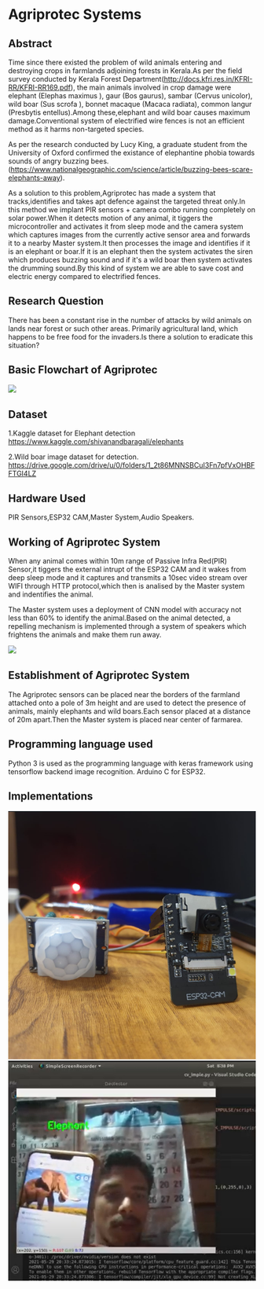 

# Agriprotec Systems

## Abstract
Time since there existed the problem of wild animals entering and destroying crops in farmlands adjoining forests in Kerala.As per the field survey conducted by  Kerala Forest
Department(http://docs.kfri.res.in/KFRI-RR/KFRI-RR169.pdf), the main animals involved in crop damage were elephant (Elephas maximus ), gaur (Bos gaurus), sambar (Cervus unicolor), wild boar (Sus scrofa ), bonnet macaque (Macaca radiata), common langur (Presbytis entellus).Among these,elephant and wild boar causes maximum damage.Conventional system of electrified wire fences is not an efficient method as it harms non-targeted species.

As per the research conducted by Lucy King, a graduate student from the University of Oxford confirmed the existance of elephantine phobia towards sounds of angry buzzing bees.
(https://www.nationalgeographic.com/science/article/buzzing-bees-scare-elephants-away).

As a solution to this problem,Agriprotec has made a system that tracks,identifies and takes apt defence against the targeted threat only.In this method we implant PIR sensors + camera combo running completely on solar power.When it detects motion of any animal, it tiggers the microcontroller and activates it  from sleep mode and  the  camera system which captures images from the currently active sensor area and forwards it to a nearby Master system.It then  processes the image and identifies if it is an elephant or boar.If it is an elephant then the system activates the siren which produces buzzing sound and if it's a wild boar then system activates the drumming sound.By this kind of system we are able to save cost and electric energy compared to electrified fences.

## Research Question 
There has been a constant rise in the number of attacks by wild animals on lands near forest or such other areas. Primarily agricultural land, which happens to be free food for the invaders.Is there a solution to eradicate this situation?

## Basic Flowchart of Agriprotec
![](highlevel_flowchart.png)


## Dataset
1.Kaggle dataset for Elephant detection
 https://www.kaggle.com/shivanandbaragali/elephants
 
2.Wild boar image dataset for detection.
 https://drive.google.com/drive/u/0/folders/1_2t86MNNSBCuI3Fn7pfVxOHBFFTGI4LZ


## Hardware Used
PIR Sensors,ESP32 CAM,Master System,Audio Speakers.

## Working of Agriprotec System
When any animal comes within 10m range of Passive Infra Red(PIR) Sensor,it tiggers the external intrupt of the ESP32 CAM and it wakes from deep sleep mode and it captures and transmits a 10sec video stream over WIFI through HTTP protocol,which then is analised by the Master system and indentifies the animal.

   The Master system uses a deployment of CNN model with accuracy not less than 60% to identify the animal.Based on the animal detected, a repelling mechanism is implemented through a system of speakers which frightens the animals and make them run away.
   
![](complete_flowchart.png)
## Establishment of Agriprotec System
The Agriprotec sensors can be placed near the borders of the farmland attached onto a pole of 3m height and are used to detect the presence of animals, mainly elephants and wild boars.Each sensor placed at a distance of 20m apart.Then the Master system is placed near center of farmarea.

## Programming language used
Python 3 is used as the programming language with keras framework using tensorflow backend image recognition.
Arduino C for ESP32.

## Implementations
![](circuit.PNG)
![](elephantdetected.PNG)

